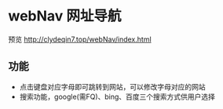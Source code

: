 # webNav 网址导航
预览 http://clydeqin7.top/webNav/index.html
## 功能
- 点击键盘对应字母即可跳转到网站，可以修改字母对应的网站   
- 搜索功能，google(需FQ)、bing、百度三个搜索方式供用户选择

